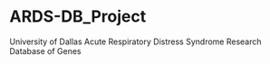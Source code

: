 # ARDS-DB_Project
University of Dallas Acute Respiratory Distress Syndrome Research Database of Genes
